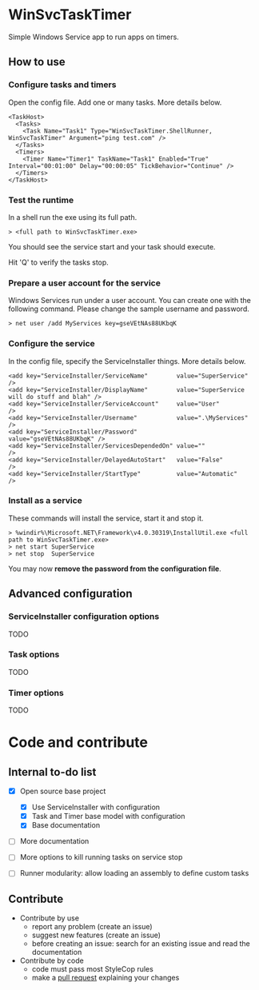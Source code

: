 
# WinSvcTaskTimer

Simple Windows Service app to run apps on timers.


## How to use

### Configure tasks and timers

Open the config file. Add one or many tasks. More details below. 

```
<TaskHost>
  <Tasks>
    <Task Name="Task1" Type="WinSvcTaskTimer.ShellRunner, WinSvcTaskTimer" Argument="ping test.com" />
  </Tasks>
  <Timers>
    <Timer Name="Timer1" TaskName="Task1" Enabled="True" Interval="00:01:00" Delay="00:00:05" TickBehavior="Continue" />
  </Timers>
</TaskHost>
```


### Test the runtime

In a shell run the exe using its full path.

```
> <full path to WinSvcTaskTimer.exe>
```

You should see the service start and your task should execute.

Hit 'Q' to verify the tasks stop.


### Prepare a user account for the service

Windows Services run under a user account. You can create one with the following command. Please change the sample username and password. 

```
> net user /add MyServices key=gseVEtNAs88UKbqK
```


### Configure the service

In the config file, specify the ServiceInstaller things. More details below. 

```
<add key="ServiceInstaller/ServiceName"        value="SuperService"     />
<add key="ServiceInstaller/DisplayName"        value="SuperService will do stuff and blah" />
<add key="ServiceInstaller/ServiceAccount"     value="User"             />
<add key="ServiceInstaller/Username"           value=".\MyServices"     />
<add key="ServiceInstaller/Password"           value="gseVEtNAs88UKbqK" />
<add key="ServiceInstaller/ServicesDependedOn" value=""                 />
<add key="ServiceInstaller/DelayedAutoStart"   value="False"            />
<add key="ServiceInstaller/StartType"          value="Automatic"        />
```


### Install as a service

These commands will install the service, start it and stop it.

```
> %windir%\Microsoft.NET\Framework\v4.0.30319\InstallUtil.exe <full path to WinSvcTaskTimer.exe>
> net start SuperService
> net stop  SuperService
```

You may now **remove the password from the configuration file**.


## Advanced configuration

### ServiceInstaller configuration options

TODO


### Task options

TODO


### Timer options

TODO


# Code and contribute

## Internal to-do list

- [x] Open source base project
    - [x] Use ServiceInstaller with configuration
    - [x] Task and Timer base model with configuration
    - [x] Base documentation
- [ ] More documentation
- [ ] More options to kill running tasks on service stop
- [ ] Runner modularity: allow loading an assembly to define custom tasks


## Contribute

- Contribute by use
    - report any problem (create an issue)
    - suggest new features (create an issue)
    - before creating an issue: search for an existing issue and read the documentation
- Contribute by code
    - code must pass most StyleCop rules
    - make a [pull request](https://help.github.com/en/articles/about-pull-requests) explaining your changes


